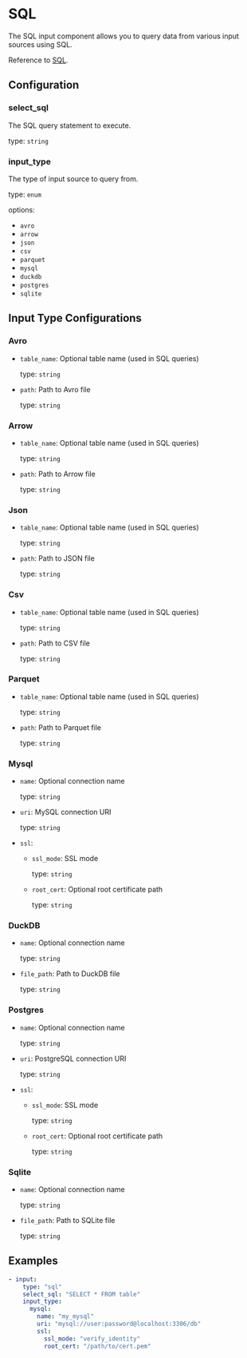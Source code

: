 # SQL

The SQL input component allows you to query data from various input sources using SQL.

Reference to [SQL](../../category/sql).

## Configuration

### **select_sql**

The SQL query statement to execute.

type: `string`

### **input_type**

The type of input source to query from.

type: `enum`

options:
- `avro`
- `arrow`
- `json`
- `csv`
- `parquet`
- `mysql`
- `duckdb`
- `postgres`
- `sqlite`

## Input Type Configurations

### **Avro**
- `table_name`: Optional table name (used in SQL queries)
  
  type: `string`
- `path`: Path to Avro file
  
  type: `string`


### **Arrow**
- `table_name`: Optional table name (used in SQL queries)

  type: `string`
- `path`: Path to Arrow file

  type: `string`

### **Json**
- `table_name`: Optional table name (used in SQL queries)

  type: `string`
- `path`: Path to JSON file

  type: `string`

### **Csv**
- `table_name`: Optional table name (used in SQL queries)

  type: `string`
- `path`: Path to CSV file

  type: `string`

### **Parquet**
- `table_name`: Optional table name (used in SQL queries)

  type: `string`
- `path`: Path to Parquet file

  type: `string`

### **Mysql**
- `name`: Optional connection name

  type: `string`
- `uri`: MySQL connection URI

  type: `string`
- `ssl`:
  - `ssl_mode`: SSL mode

    type: `string`
  - `root_cert`: Optional root certificate path

    type: `string`

### **DuckDB**
- `name`: Optional connection name

  type: `string`
- `file_path`: Path to DuckDB file

  type: `string`

### **Postgres**
- `name`: Optional connection name

  type: `string`
- `uri`: PostgreSQL connection URI

  type: `string`
- `ssl`:
  - `ssl_mode`: SSL mode

    type: `string`
  - `root_cert`: Optional root certificate path

    type: `string`

### **Sqlite**
- `name`: Optional connection name

  type: `string`
- `file_path`: Path to SQLite file

  type: `string`

## Examples

```yaml
- input:
    type: "sql"
    select_sql: "SELECT * FROM table"
    input_type:
      mysql:
        name: "my_mysql"
        uri: "mysql://user:password@localhost:3306/db"
        ssl:
          ssl_mode: "verify_identity"
          root_cert: "/path/to/cert.pem"
```